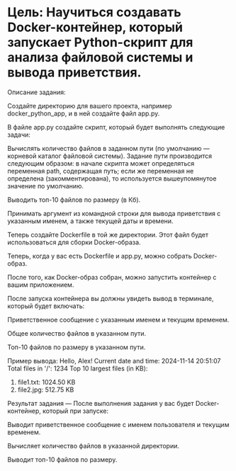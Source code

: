 # Цель: Научиться создавать Docker-контейнер, который запускает Python-скрипт для анализа файловой системы и вывода приветствия.

Описание задания:

Создайте директорию для вашего проекта, например docker_python_app, и в ней создайте файл app.py.

В файле app.py создайте скрипт, который будет выполнять следующие задачи:

Вычислять количество файлов в заданном пути (по умолчанию — корневой каталог файловой системы). Задание пути производится следующим образом: в начале скрипта может определяться переменная  path, содержащая путь; если же переменная не определена (закомментирована), то используется вышеупомянутое значение по умолчанию.

Выводить топ-10 файлов по размеру (в Кб).

Принимать аргумент из командной строки для вывода приветствия с указанным именем, а также текущей даты и времени.

Теперь создайте Dockerfile в той же директории. Этот файл будет использоваться для сборки Docker-образа.

Теперь, когда у вас есть Dockerfile и app.py, можно собрать Docker-образ.

После того, как Docker-образ собран, можно запустить контейнер с вашим приложением. 

После запуска контейнера вы должны увидеть вывод в терминале, который будет включать:

Приветственное сообщение с указанным именем и текущим временем.

Общее количество файлов в указанном пути.

Топ-10 файлов по размеру в указанном пути.

Пример вывода:
Hello, Alex!
Current date and time: 2024-11-14 20:51:07
Total files in '/': 1234
Top 10 largest files (in KB):
1. file1.txt: 1024.50 KB
2. file2.jpg: 512.75 KB

Результат задания — После выполнения задания у вас будет Docker-контейнер, который при запуске:

Выводит приветственное сообщение с именем пользователя и текущим временем.

Вычисляет количество файлов в указанной директории.

Выводит топ-10 файлов по размеру.
